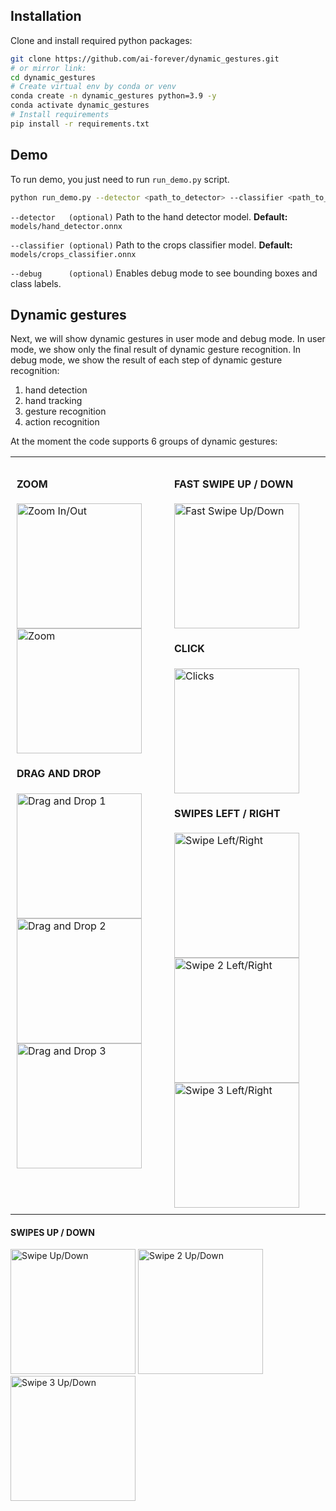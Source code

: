 

## Installation
Clone and install required python packages:
```bash
git clone https://github.com/ai-forever/dynamic_gestures.git
# or mirror link:
cd dynamic_gestures
# Create virtual env by conda or venv
conda create -n dynamic_gestures python=3.9 -y
conda activate dynamic_gestures
# Install requirements
pip install -r requirements.txt
```

## Demo
To run demo, you just need to run `run_demo.py` script.

```bash
python run_demo.py --detector <path_to_detector> --classifier <path_to_classifier> --debug
```
`--detector   (optional)`  Path to the hand detector model.
                         **Default:** `models/hand_detector.onnx`

`--classifier (optional)`  Path to the crops classifier model.
                         **Default:** `models/crops_classifier.onnx`

`--debug      (optional)`  Enables debug mode to see bounding boxes and class labels.



## Dynamic gestures
Next, we will show dynamic gestures in user mode and debug mode. In user mode, we show only the final result of dynamic gesture recognition. In debug mode, we show the result of each step of dynamic gesture recognition:
1. hand detection
2. hand tracking
3. gesture recognition
4. action recognition

At the moment the code supports 6 groups of dynamic gestures:

<table style="width: 100%; table-layout: fixed;">
  <tr>
    <td valign="top" style="padding: 10px; text-align: left; min-height: 600px;">
      <h4 style="text-align: left;">ZOOM</h4>
      <div style="text-align: left;">
        <img src="images/zoom_in_out.gif" height="200" alt="Zoom In/Out">
        <img src="images/zoom.gif" height="200" alt="Zoom">
      </div>
      <h4 style="text-align: left;">DRAG AND DROP</h4>
      <div style="text-align: left;">
        <img src="images/dndv1.gif" height="200" alt="Drag and Drop 1">
        <img src="images/dndv2.gif" height="200" alt="Drag and Drop 2">
        <img src="images/dndv3.gif" height="200" alt="Drag and Drop 3">
      </div>
    </td>
    <td valign="top" style="padding: 10px; text-align: left; min-height: 600px;">
      <h4 style="text-align: left;">FAST SWIPE UP / DOWN</h4>
      <div style="text-align: left;">
        <img src="images/fast_up_down.gif" height="200" alt="Fast Swipe Up/Down">
      </div>
      <h4 style="text-align: left;">CLICK</h4>
      <div style="text-align: left;">
        <img src="images/clicks.gif" height="200" alt="Clicks">
      </div>
      <h4 style="text-align: left;">SWIPES LEFT / RIGHT</h4>
      <div style="text-align: left;">
        <img src="images/swipe_left_right.gif" height="200" alt="Swipe Left/Right">
        <img src="images/swipe2_left_right.gif" height="200" alt="Swipe 2 Left/Right">
        <img src="images/swipe3_left_right.gif" height="200" alt="Swipe 3 Left/Right">
      </div>
    </td>
  </tr>
</table>

<h4 style="text-align: left;">SWIPES UP / DOWN</h4>
<div style="text-align: left; min-height: 200px;">
  <img src="images/swipe_up_down.gif" height="200" alt="Swipe Up/Down">
  <img src="images/swipe2_up_down.gif" height="200" alt="Swipe 2 Up/Down">
  <img src="images/swipe3_up_down.gif" height="200" alt="Swipe 3 Up/Down">
</div>



